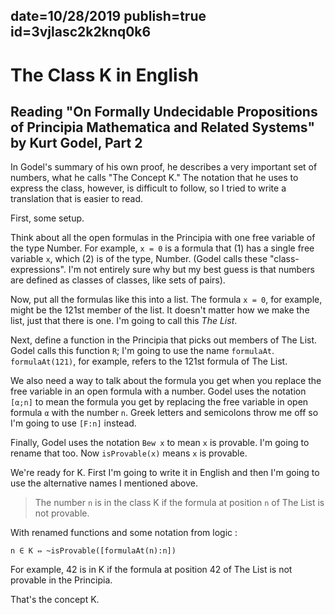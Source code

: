 date=10/28/2019
publish=true
id=3vjlasc2k2knq0k6
---
# The Class K in English
## Reading "On Formally Undecidable Propositions of Principia Mathematica and Related Systems" by Kurt Godel, Part 2

In Godel's summary of his own proof, he describes a very important set of numbers, what he calls "The Concept K." The notation that he uses to express the class, however, is difficult to follow, so I tried to write a translation that is easier to read.

First, some setup.

Think about all the open formulas in the Principia with one free variable of the type Number. For example, `x = 0` is a formula that (1) has a single free variable `x`, which (2) is of the type, Number. (Godel calls these "class-expressions". I'm not entirely sure why but my best guess is that numbers are defined as classes of classes, like sets of pairs).

Now, put all the formulas like this into a list. The formula `x = 0`, for example, might be the 121st member of the list. It doesn't matter how we make the list, just that there is one. I'm going to call this *The List*.

Next, define a function in the Principia that picks out members of The List. Godel calls this function `R`; I'm going to use the name `formulaAt`. `formulaAt(121)`, for example,  refers to the 121st formula of The List.

We also need a way to talk about the formula you get when you replace the free variable in an open formula with a number. Godel uses the notation `[α;n]` to mean the formula you get by replacing the free variable in open formula `α` with the number `n`. Greek letters and semicolons throw me off so I'm going to use `[F:n]` instead.

Finally, Godel uses the notation `Bew x` to mean `x` is provable. I'm going to rename that too. Now `isProvable(x)` means `x` is provable.

We're ready for K. First I'm going to write it in English and then I'm going to use the alternative names I mentioned above.

> The number `n` is in the class K if the formula at position `n` of The List is not provable.

With renamed functions and some notation from logic :

```text
n ∈ K ⇔ ~isProvable([formulaAt(n):n])
```
For example, 42 is in K if the formula at position 42 of The List is not provable in the Principia.

That's the concept K.